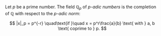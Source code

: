 Let $p$ be a prime number. The field $\mathbb{Q}_p$ of $p$-*adic numbers* is the completion of $\mathbb{Q}$ with respect to the $p$-*adic norm*:

$$
|x|_p = p^{-r} \quad\text{if }\quad x = p^r\frac{a}{b} \text{ with } a, b \text{ coprime to } p.
$$
